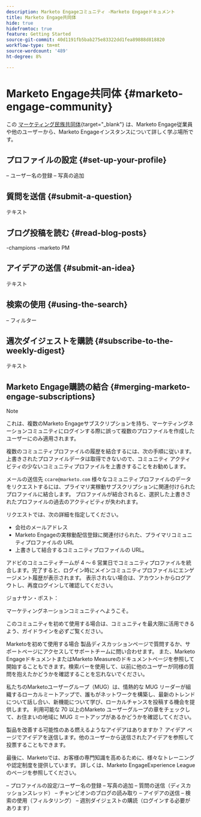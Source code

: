 ```yaml
---
description: Marketo Engageコミュニティ -Marketo Engageドキュメント
title: Marketo Engage共同体
hide: true
hidefromtoc: true
feature: Getting Started
source-git-commit: 40d1191fb5bab275e83322dd1fea89888d818820
workflow-type: tm+mt
source-wordcount: '489'
ht-degree: 8%

---
```


# Marketo Engage共同体 {#marketo-engage-community}

この [マーケティング民族共同体](https://nation.marketo.com/){target="_blank"} は、Marketo Engage従業員や他のユーザーから、Marketo Engageインスタンスについて詳しく学ぶ場所です。

## プロファイルの設定 {#set-up-your-profile}

 – ユーザー名の登録 – 写真の追加

## 質問を送信 {#submit-a-question}

テキスト

## ブログ投稿を読む {#read-blog-posts}

-champions -marketo PM

## アイデアの送信 {#submit-an-idea}

テキスト

## 検索の使用 {#using-the-search}

 – フィルター

## 週次ダイジェストを購読 {#subscribe-to-the-weekly-digest}

テキスト

## Marketo Engage購読の結合 {#merging-marketo-engage-subscriptions}

>[!NOTE]
>
>これは、複数のMarketo Engageサブスクリプションを持ち、マーケティングネーションコミュニティにログインする際に誤って複数のプロファイルを作成したユーザーにのみ適用されます。

複数のコミュニティプロファイルの履歴を結合するには、次の手順に従います。 上書きされたプロファイルデータは取得できないので、コミュニティ アクティビティの少ないコミュニティプロファイルを上書きすることをお勧めします。

メールの送信先 `ccare@marketo.com` 様々なコミュニティプロファイルのデータをリクエストするには、プライマリ実稼動サブスクリプションに関連付けられたプロファイルに結合します。 プロファイルが結合されると、選択した上書きされたプロファイルの過去のアクティビティが失われます。

リクエストでは、次の詳細を指定してください。

* 会社のメールアドレス
* Marketo Engageの実稼動配信登録に関連付けられた、プライマリコミュニティプロファイルの URL
* 上書きして結合するコミュニティプロファイルの URL。

アドビのコミュニティチームが 4 ～ 6 営業日でコミュニティプロファイルを統合します。完了すると、ログイン時にメインコミュニティプロファイルにエンゲージメント履歴が表示されます。 表示されない場合は、アカウントからログアウトし、再度ログインして確認してください。



ジョナサン・ポスト：

マーケティングネーションコミュニティへようこそ。

このコミュニティを初めて使用する場合は、コミュニティを最大限に活用できるよう、ガイドラインを必ずご覧ください。

Marketoを初めて使用する場合 製品ディスカッションページで質問するか、サポートページにアクセスしてサポートチームに問い合わせます。 また、Marketo EngageドキュメントまたはMarketo Measureのドキュメントページを参照して開始することもできます。検索バーを使用して、以前に他のユーザーが同様の質問を抱えたかどうかを確認することを忘れないでください。

私たちのMarketoユーザーグループ（MUG）は、情熱的な MUG リーダーが組織するローカルミートアップで、誰もがネットワークを構築し、最新のトレンドについて話し合い、新機能について学び、ローカルチャンスを投稿する機会を提供します。 利用可能な 70 以上のMarketo ユーザーグループの章をチェックして、お住まいの地域に MUG ミートアップがあるかどうかを確認してください。

製品を改善する可能性のある燃えるようなアイデアはありますか？ アイデア ページでアイデアを送信します。他のユーザーから送信されたアイデアを参照して投票することもできます。

最後に、Marketoでは、お客様の専門知識を高めるために、様々なトレーニングや認定制度を提供しています。 詳しくは、Marketo EngageExperience Leagueのページを参照してください。



 – プロファイルの設定/ユーザー名の登録 – 写真の追加 – 質問の送信（ディスカッションスレッド） – チャンピオンのブログの読み取り – アイデアの送信 – 検索の使用（フィルタリング） – 週別ダイジェストの購読（ログインする必要があります）